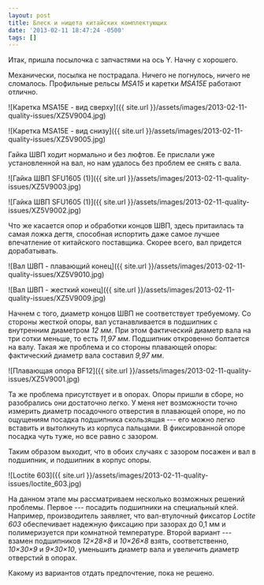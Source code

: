 ```yaml
---
layout: post
title: Блеск и нищета китайских комплектующих
date: '2013-02-11 18:47:24 -0500'
tags: []
---
```

Итак, пришла посылочка с запчастями на ось Y. Начну с хорошего.

Механически, посылка не пострадала. Ничего не погнулось, ничего не сломалось. Профильные рельсы *MSA15* и каретки *MSA15E* работают отлично.

![Каретка MSA15E - вид сверху]({{ site.url }}/assets/images/2013-02-11-quality-issues/XZ5V9004.jpg)

![Каретка MSA15E - вид снизу]({{ site.url }}/assets/images/2013-02-11-quality-issues/XZ5V9005.jpg)

Гайка ШВП ходит нормально и без люфтов. Ее прислали уже установленной на вал, но нам удалось без проблем ее снять с вала.

![Гайка ШВП SFU1605 (1)]({{ site.url }}/assets/images/2013-02-11-quality-issues/XZ5V9003.jpg)

![Гайка ШВП SFU1605 (1)]({{ site.url }}/assets/images/2013-02-11-quality-issues/XZ5V9002.jpg)

Что же касается опор и обработки концов ШВП, здесь притаилась та самая ложка дегтя, способная испортить даже самое лучшее впечатление от китайского поставщика. Скорее всего, вал придется дорабатывать.

![Вал ШВП - плавающий конец]({{ site.url }}/assets/images/2013-02-11-quality-issues/XZ5V9010.jpg)

![Вал ШВП - жесткий конец]({{ site.url }}/assets/images/2013-02-11-quality-issues/XZ5V9009.jpg)

Начнем с того, диаметр концов ШВП не соответствует требуемому. Со стороны жесткой опоры, вал устанавливается в подшипник с внутренним диаметром *12 мм*. При этом фактический диаметр вала на три сотки меньше, то есть *11,97 мм*. Подшипник откровенно болтается на валу. Такая же проблема и со стороны плавающей опоры: фактический диаметр вала составил *9,97 мм*.

![Плавающая опора BF12]({{ site.url }}/assets/images/2013-02-11-quality-issues/XZ5V9001.jpg)

Та же проблема присутствует и в опорах. Опоры пришли в сборе, но разобрались они достаточно легко. У меня нет возможности точно измерить диаметр посадочного отверстия в плавающей опоре, но по ощущениям посадка подшипника скользящая --- его можно легко вставить и вытолкнуть из корпуса пальцами. В фиксированной опоре посадка чуть туже, но все равно с зазором.

Таким образом выходит, что в обоих случаях с зазором посажен и вал в подшипник, и подшипник в корпус опоры.

![Loctite 603]({{ site.url }}/assets/images/2013-02-11-quality-issues/loctite_603.jpg)

На данном этапе мы рассматриваем несколько возможных решений проблемы. Первое --- посадить подшипники на специальный клей. Например, производитель заявляет, что вал-втулочный фиксатор *Loctite 603* обеспечивает надежную фиксацию при зазорах до 0,1 мм и полимеризуется при комнатной температуре. Второй вариант --- взамен подшипников *12&times;28&times;8* и *10&times;26&times;8* взять, соответственно, *10&times;30&times;9* и *9&times;30&times;10*, уменьшить диаметр вала и увеличить диаметр отверстий в опорах.

Какому из вариантов отдать предпочтение, пока не решено.